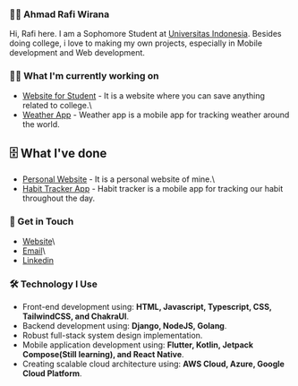### 👨‍🚀 Ahmad Rafi Wirana

Hi, Rafi here. I am a Sophomore Student at [Universitas Indonesia](https://www.ui.ac.id/). Besides doing college,
i love to making my own projects, especially in Mobile development and Web development. 

### 🧑‍💻 What I'm currently working on

- [Website for Student](https://github.com/ahmadrafidev/all-in-web) - It is a website where you can save anything related to college.\
- [Weather App](https://github.com/ahmadrafidev/weather-app) - Weather app is a mobile app for tracking weather around the world.

## 🗄 What I've done

- [Personal Website](https://github.com/ahmadrafidev/Personal-Website-2) - It is a personal website of mine.\
- [Habit Tracker App](https://github.com/ahmadrafidev/habit-tracker) - Habit tracker is a mobile app for tracking our habit throughout the day.

### 🤙 Get in Touch

- [Website](https://ahmadrafi.dev/)\
- [Email](me@ahmadrafi.dev)\
- [Linkedin](https://www.linkedin.com/in/ahmadrafiwirana/)

### 🛠 Technology I Use

- Front-end development using: **HTML, Javascript, Typescript, CSS, TailwindCSS, and ChakraUI**.
- Backend development using: **Django, NodeJS, Golang**.
- Robust full-stack system design implementation.
- Mobile application development using: **Flutter, Kotlin, Jetpack Compose(Still learning), and React Native**.
- Creating scalable cloud architecture using: **AWS Cloud, Azure, Google Cloud Platform**.
